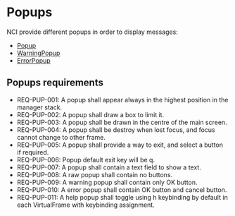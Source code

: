 # Popups

NCI provide different popups in order to display messages:

* [Popup](compound/popup)
* [WarningPopup](buttons/warningpopup)
* [ErrorPopup](buttons/errorpopup)

## Popups requirements

* REQ-PUP-001: A popup shall appear always in the highest position in the manager stack.
* REQ-PUP-002: A popup shall draw a box to limit it.
* REQ-PUP-003: A popup shall be drawn in the centre of the main screen.
* REQ-PUP-004: A popup shall be destroy when lost focus, and focus cannot change to other frame.
* REQ-PUP-005: A popup shall provide a way to exit, and select a button if required.
* REQ-PUP-006: Popup default exit key will be q.
* REQ-PUP-007: A popup shall contain a text field to show a text.
* REQ-PUP-008: A raw popup shall contain no buttons.
* REQ-PUP-009: A warning popup shall contain only OK button.
* REQ-PUP-010: A error popup shall contain OK button and cancel button.
* REQ-PUP-011: A help popup shall toggle using h keybinding by default in each VirtualFrame with keybinding assignment.